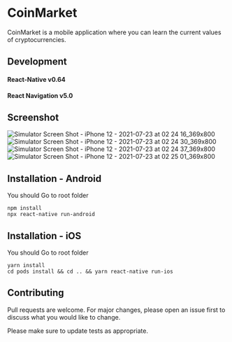 # CoinMarket

CoinMarket is a mobile application where you can learn the current values ​​of cryptocurrencies.
## Development
#### React-Native v0.64
#### React Navigation v5.0
## Screenshot
![Simulator Screen Shot - iPhone 12 - 2021-07-23 at 02 24 16_369x800](https://user-images.githubusercontent.com/32902525/126722473-20172576-4cab-4f75-b0ba-09fd908bd00d.jpg)
![Simulator Screen Shot - iPhone 12 - 2021-07-23 at 02 24 30_369x800](https://user-images.githubusercontent.com/32902525/126722489-caa34e61-5ad6-4566-b8b6-26c75d35b091.jpg)
![Simulator Screen Shot - iPhone 12 - 2021-07-23 at 02 24 37_369x800](https://user-images.githubusercontent.com/32902525/126722510-11b60b35-2fc4-4349-add6-d04346f4ec76.jpg)
![Simulator Screen Shot - iPhone 12 - 2021-07-23 at 02 25 01_369x800](https://user-images.githubusercontent.com/32902525/126722563-16ea24d5-2aa2-4f07-9b21-1ed4a6b9c717.jpg)

## Installation - Android

You should Go to root folder 
```
npm install
npx react-native run-android
```

## Installation - iOS
You should Go to root folder 
```
yarn install
cd pods install && cd .. && yarn react-native run-ios
```

## Contributing
Pull requests are welcome. For major changes, please open an issue first to discuss what you would like to change.

Please make sure to update tests as appropriate.

